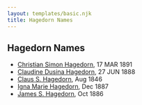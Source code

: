 ```yaml
---
layout: templates/basic.njk
title: Hagedorn Names
---
```

## Hagedorn Names
- [Christian Simon Hagedorn](/people/9/92811722), 17 MAR 1891
- [Claudine Dusina Hagedorn](/people/2/21896640), 27 JUN 1888
- [Claus S. Hagedorn](/people/8/89695136), Aug 1846
- [Igna Marie Hagedorn](/people/2/26272663), Dec 1887
- [James S. Hagedorn](/people/7/70562989), Oct 1886